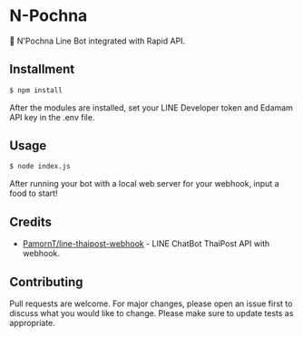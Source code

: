 # N-Pochna

🍳 N'Pochna Line Bot integrated with Rapid API.

## Installment

```sh
$ npm install
```
After the modules are installed, set your LINE Developer token and Edamam API key in the .env file.

## Usage

```sh
$ node index.js
```
After running your bot with a local web server for your webhook, input a food to start!

## Credits
- [PamornT/line-thaipost-webhook](https://github.com/PamornT/line-thaipost-webhook) - LINE ChatBot ThaiPost API with webhook.

## Contributing
Pull requests are welcome. For major changes, please open an issue first to discuss what you would like to change.
Please make sure to update tests as appropriate.
